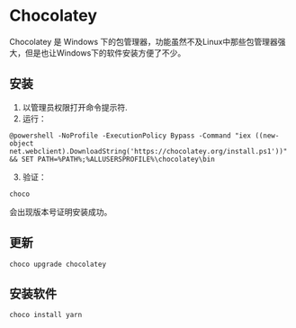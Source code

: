 # Chocolatey

Chocolatey 是 Windows 下的包管理器，功能虽然不及Linux中那些包管理器强大，但是也让Windows下的软件安装方便了不少。

## 安装

1. 以管理员权限打开命令提示符.
2. 运行：
```
@powershell -NoProfile -ExecutionPolicy Bypass -Command "iex ((new-object net.webclient).DownloadString('https://chocolatey.org/install.ps1'))" && SET PATH=%PATH%;%ALLUSERSPROFILE%\chocolatey\bin
```

3. 验证：

```
choco
```

会出现版本号证明安装成功。

## 更新

```
choco upgrade chocolatey
```

## 安装软件

```
choco install yarn
```